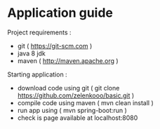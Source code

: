 # Application guide

Project requirements :
- git ( https://git-scm.com )
- java 8 jdk
- maven ( http://maven.apache.org )

Starting application :
- download code using git ( git clone https://github.com/zelenkooo/basic.git )
- compile code using maven ( mvn clean install )
- run app using ( mvn spring-boot:run )
- check is page available at localhost:8080
